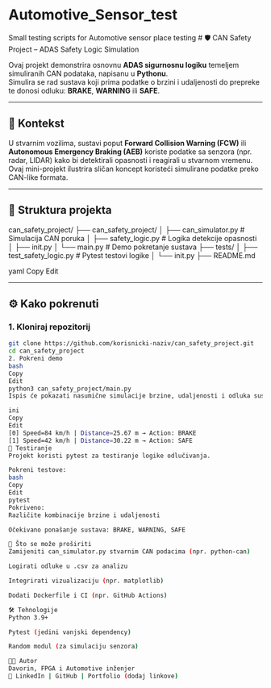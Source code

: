 # Automotive_Sensor_test
Small testing scripts for Automotive sensor place testing # 🛡️ CAN Safety Project – ADAS Safety Logic Simulation

Ovaj projekt demonstrira osnovnu **ADAS sigurnosnu logiku** temeljem simuliranih CAN podataka, napisanu u **Pythonu**.  
Simulira se rad sustava koji prima podatke o brzini i udaljenosti do prepreke te donosi odluku: **BRAKE**, **WARNING** ili **SAFE**.

---

## 🚗 Kontekst

U stvarnim vozilima, sustavi poput **Forward Collision Warning (FCW)** ili **Autonomous Emergency Braking (AEB)** koriste podatke sa senzora (npr. radar, LIDAR) kako bi detektirali opasnosti i reagirali u stvarnom vremenu.  
Ovaj mini-projekt ilustrira sličan koncept koristeći simulirane podatke preko CAN-like formata.

---

## 📁 Struktura projekta

can_safety_project/ ├── can_safety_project/ │ ├── can_simulator.py # Simulacija CAN poruka │ ├── safety_logic.py # Logika detekcije opasnosti │ ├── init.py │ └── main.py # Demo pokretanje sustava ├── tests/ │ ├── test_safety_logic.py # Pytest testovi logike │ └── init.py ├── README.md

yaml
Copy
Edit

---

## ⚙️ Kako pokrenuti

### 1. Kloniraj repozitorij

```bash
git clone https://github.com/korisnicki-naziv/can_safety_project.git
cd can_safety_project
2. Pokreni demo
bash
Copy
Edit
python3 can_safety_project/main.py
Ispis će pokazati nasumične simulacije brzine, udaljenosti i odluka sustava:

ini
Copy
Edit
[0] Speed=84 km/h | Distance=25.67 m → Action: BRAKE
[1] Speed=42 km/h | Distance=30.22 m → Action: SAFE
🧪 Testiranje
Projekt koristi pytest za testiranje logike odlučivanja.

Pokreni testove:
bash
Copy
Edit
pytest
Pokriveno:
Različite kombinacije brzine i udaljenosti

Očekivano ponašanje sustava: BRAKE, WARNING, SAFE

🧠 Što se može proširiti
Zamijeniti can_simulator.py stvarnim CAN podacima (npr. python-can)

Logirati odluke u .csv za analizu

Integrirati vizualizaciju (npr. matplotlib)

Dodati Dockerfile i CI (npr. GitHub Actions)

🛠️ Tehnologije
Python 3.9+

Pytest (jedini vanjski dependency)

Random modul (za simulaciju senzora)

👨‍💻 Autor
Davorin, FPGA i Automotive inženjer
🔗 LinkedIn | GitHub | Portfolio (dodaj linkove)



